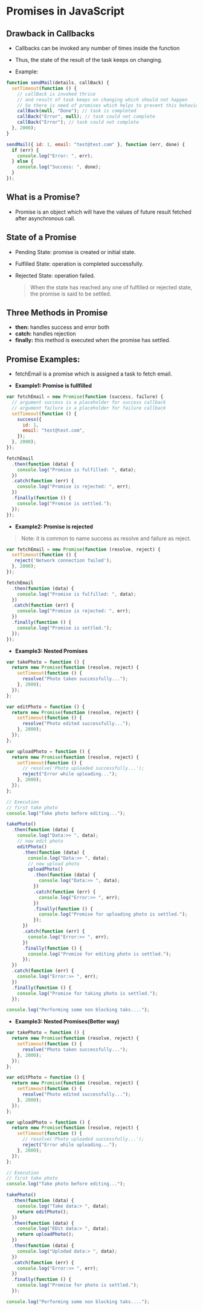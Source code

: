 # Promises in JavaScript

## Drawback in Callbacks

- Callbacks can be invoked any number of times inside the function
- Thus, the state of the result of the task keeps on changing.

- Example:

```js
function sendMail(details, callBack) {
  setTimeout(function () {
    // callBack is invoked thrice
    // and result of task keeps on changing which should not happen
    // So there is need of promises which helps to prevent this behavior.
    callBack(null, "Done"); // task is completed
    callBack("Error", null); // task could not complete
    callBack("Error"); // task could not complete
  }, 2000);
}

sendMail({ id: 1, email: "test@test.com" }, function (err, done) {
  if (err) {
    console.log("Error: ", err);
  } else {
    console.log("Success: ", done);
  }
});
```

## What is a Promise?

- Promise is an object which will have the values of future result fetched after asynchronous call.

## State of a Promise

- Pending State: promise is created or initial state.
- Fulfilled State: operation is completed successfully.
- Rejected State: operation failed.

  > When the state has reached any one of fulfilled or rejected state, the promise is said to be settled.

## Three Methods in Promise

- **then:** handles success and error both
- **catch:** handles rejection
- **finally:** this method is executed when the promise has settled.

## Promise Examples:

- fetchEmail is a promise which is assigned a task to fetch email.

* **Example1: Promise is fullfilled**

```js
var fetchEmail = new Promise(function (success, failure) {
  // argument success is a placeholder for success callback
  // argument failure is a placeholder for failure callback
  setTimeout(function () {
    success({
      id: 1,
      email: "test@test.com",
    });
  }, 2000);
});

fetchEmail
  .then(function (data) {
    console.log("Promise is fulfilled: ", data);
  })
  .catch(function (err) {
    console.log("Promise is rejected: ", err);
  })
  .finally(function () {
    console.log("Promise is settled.");
  });
});
```

- **Example2: Promise is rejected**

> Note: it is common to name success as resolve and failure as reject.

```js
var fetchEmail = new Promise(function (resolve, reject) {
  setTimeout(function () {
   reject('Network connection failed');
  }, 2000);
});

fetchEmail
  .then(function (data) {
    console.log("Promise is fulfilled: ", data);
  })
  .catch(function (err) {
    console.log("Promise is rejected: ", err);
  })
  .finally(function () {
    console.log("Promise is settled.");
  });
});
```

- **Example3: Nested Promises**

```js
var takePhoto = function () {
  return new Promise(function (resolve, reject) {
    setTimeout(function () {
      resolve("Photo taken successfully...");
    }, 2000);
  });
};

var editPhoto = function () {
  return new Promise(function (resolve, reject) {
    setTimeout(function () {
      resolve("Photo edited successfully...");
    }, 2000);
  });
};

var uploadPhoto = function () {
  return new Promise(function (resolve, reject) {
    setTimeout(function () {
      // resolve('Photo uploaded successfully...');
      reject("Error while uploading...");
    }, 2000);
  });
};

// Execution
// first take photo
console.log("Take photo before editing...");

takePhoto()
  .then(function (data) {
    console.log("Data:>> ", data);
    // now edit photo
    editPhoto()
      .then(function (data) {
        console.log("Data:>> ", data);
        // now upload photo
        uploadPhoto()
          .then(function (data) {
            console.log("Data:>> ", data);
          })
          .catch(function (err) {
            console.log("Error:>> ", err);
          })
          .finally(function () {
            console.log("Promise for uploading photo is settled.");
          });
      })
      .catch(function (err) {
        console.log("Error:>> ", err);
      })
      .finally(function () {
        console.log("Promise for editing photo is settled.");
      });
  })
  .catch(function (err) {
    console.log("Error:>> ", err);
  })
  .finally(function () {
    console.log("Promise for taking photo is settled.");
  });

console.log("Performing some non blocking taks....");
```

- **Example3: Nested Promises(Better way)**

```js
var takePhoto = function () {
  return new Promise(function (resolve, reject) {
    setTimeout(function () {
      resolve("Photo taken successfully...");
    }, 2000);
  });
};

var editPhoto = function () {
  return new Promise(function (resolve, reject) {
    setTimeout(function () {
      resolve("Photo edited successfully...");
    }, 2000);
  });
};

var uploadPhoto = function () {
  return new Promise(function (resolve, reject) {
    setTimeout(function () {
      // resolve('Photo uploaded successfully...');
      reject("Error while uploading...");
    }, 2000);
  });
};

// Execution
// first take photo
console.log("Take photo before editing...");

takePhoto()
  .then(function (data) {
    console.log("Take data:> ", data);
    return editPhoto();
  })
  .then(function (data) {
    console.log("EDit data:> ", data);
    return uploadPhoto();
  })
  .then(function (data) {
    console.log("Uplodad data:> ", data);
  })
  .catch(function (err) {
    console.log("Error:>> ", err);
  })
  .finally(function () {
    console.log("Promise for photo is settled.");
  });

console.log("Performing some non blocking taks....");
```
